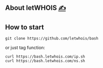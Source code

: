 
## About letWHOIS [<span style='font-size:20px;'>&#x270D;</span>](https://github.com/letwhois/bash/edit/main/DOCS/ABOUT.md)

## How to start

    git clone https://github.com/letwhois/bash

or just tag function:

    curl https://bash.letwhois.com/ip.sh
    curl https://bash.letwhois.com/ns.sh
